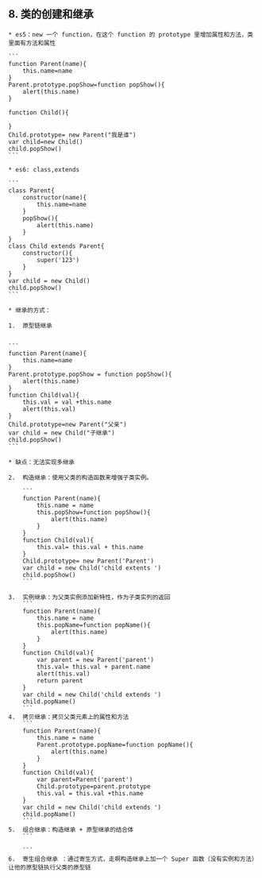 ## 8. 类的创建和继承

    * es5：new 一个 function，在这个 function 的 prototype 里增加属性和方法，类里面有方法和属性

    ```
    function Parent(name){
        this.name=name
    }
    Parent.prototype.popShow=function popShow(){
        alert(this.name)
    }

    function Child(){

    }
    Child.prototype= new Parent("我是谁")
    var child=new Child()
    child.popShow()
    ```

    * es6: class,extends

    ```
    class Parent{
        constructor(name){
            this.name=name
        }
        popShow(){
            alert(this.name)
        }
    }
    class Child extends Parent{
        constructor(){
            super('123')
        }
    }
    var child = new Child()
    child.popShow()
    ```

    * 继承的方式：

    1.  原型链继承


    ```
    function Parent(name){
        this.name=name
    }
    Parent.prototype.popShow = function popShow(){
        alert(this.name)
    }
    function Child(val){
        this.val = val +this.name
        alert(this.val)
    }
    Child.prototype=new Parent("父亲")
    var child = new Child("子继承")
    child.popShow()
    ```

    * 缺点：无法实现多继承

    2.  构造继承：使用父类的构造函数来增强子类实例。

        ```
        function Parent(name){
            this.name = name
            this.popShow=function popShow(){
                alert(this.name)
            }
        }
        function Child(val){
            this.val= this.val + this.name
        }
        Child.prototype= new Parent('Parent')
        var child = new Child('child extents ')
        child.popShow()
        ```

    3.  实例继承：为父类实例添加新特性，作为子类实列的返回
        ```
        function Parent(name){
            this.name = name
            this.popName=function popName(){
                alert(this.name)
            }
        }
        function Child(val){
            var parent = new Parent('parent')
            this.val= this.val + parent.name
            alert(this.val)
            return parent
        }
        var child = new Child('child extends ')
        child.popName()
        ```
    4.  拷贝继承：拷贝父类元素上的属性和方法
        ```
        function Parent(name){
            this.name = name
            Parent.prototype.popName=function popName(){
                alert(this.name)
            }
        }
        function Child(val){
            var parent=Parent('parent')
            Child.prototype=parent.prototype
            this.val = this.val +this.name
        }
        var child = new Child('child extends ')
        child.popName()
        ```
    5.  组合继承：构造继承 + 原型继承的结合体
        ```

        ```
    6.  寄生组合继承 ：通过寄生方式，走啊构造继承上加一个 Super 函数（没有实例和方法）让他的原型链执行父类的原型链
